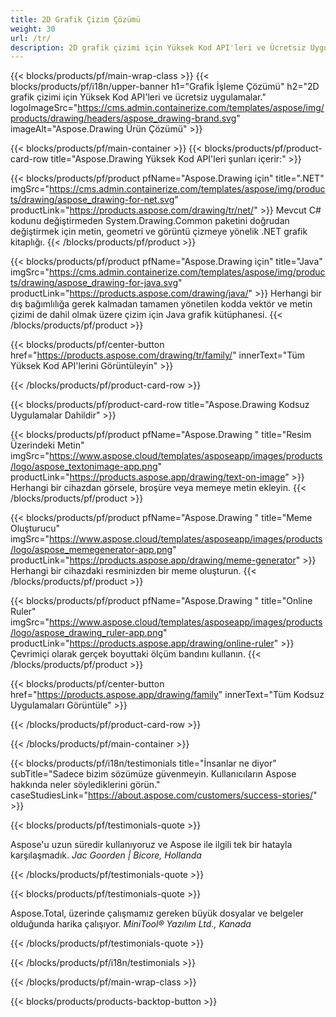```yaml
---
title: 2D Grafik Çizim Çözümü 
weight: 30
url: /tr/
description: 2D grafik çizimi için Yüksek Kod API'leri ve Ücretsiz Uygulamalar. Metin, çizgiler, eğriler ve şekiller çizmenin yanı sıra görüntüleri farklı formatlara dönüştürme yeteneği.
---
```


{{< blocks/products/pf/main-wrap-class >}}
{{< blocks/products/pf/i18n/upper-banner h1="Grafik İşleme Çözümü" h2="2D grafik çizimi için Yüksek Kod API'leri ve ücretsiz uygulamalar." logoImageSrc="https://cms.admin.containerize.com/templates/aspose/img/products/drawing/headers/aspose_drawing-brand.svg" imageAlt="Aspose.Drawing Ürün Çözümü" >}}

{{< blocks/products/pf/main-container >}}
{{< blocks/products/pf/product-card-row title="Aspose.Drawing Yüksek Kod API'leri şunları içerir:" >}}

{{< blocks/products/pf/product pfName="Aspose.Drawing için" title=".NET" imgSrc="https://cms.admin.containerize.com/templates/aspose/img/products/drawing/aspose_drawing-for-net.svg" productLink="https://products.aspose.com/drawing/tr/net/" >}}
Mevcut C# kodunu değiştirmeden System.Drawing.Common paketini doğrudan değiştirmek için metin, geometri ve görüntü çizmeye yönelik .NET grafik kitaplığı.
{{< /blocks/products/pf/product >}}

{{< blocks/products/pf/product pfName="Aspose.Drawing için" title="Java" imgSrc="https://cms.admin.containerize.com/templates/aspose/img/products/drawing/aspose_drawing-for-java.svg" productLink="https://products.aspose.com/drawing/java/" >}}
Herhangi bir dış bağımlılığa gerek kalmadan tamamen yönetilen kodda vektör ve metin çizimi de dahil olmak üzere çizim için Java grafik kütüphanesi.
{{< /blocks/products/pf/product >}}

{{< blocks/products/pf/center-button href="https://products.aspose.com/drawing/tr/family/" innerText="Tüm Yüksek Kod API'lerini Görüntüleyin" >}}

{{< /blocks/products/pf/product-card-row >}}

{{< blocks/products/pf/product-card-row title="Aspose.Drawing Kodsuz Uygulamalar Dahildir" >}}

{{< blocks/products/pf/product pfName="Aspose.Drawing " title="Resim Üzerindeki Metin" imgSrc="https://www.aspose.cloud/templates/asposeapp/images/products/logo/aspose_textonimage-app.png" productLink="https://products.aspose.app/drawing/text-on-image" >}}
Herhangi bir cihazdan görsele, broşüre veya memeye metin ekleyin.
{{< /blocks/products/pf/product >}}

{{< blocks/products/pf/product pfName="Aspose.Drawing " title="Meme Oluşturucu" imgSrc="https://www.aspose.cloud/templates/asposeapp/images/products/logo/aspose_memegenerator-app.png" productLink="https://products.aspose.app/drawing/meme-generator" >}}
Herhangi bir cihazdaki resminizden bir meme oluşturun.
{{< /blocks/products/pf/product >}}

{{< blocks/products/pf/product pfName="Aspose.Drawing " title="Online Ruler" imgSrc="https://www.aspose.cloud/templates/asposeapp/images/products/logo/aspose_drawing_ruler-app.png" productLink="https://products.aspose.app/drawing/online-ruler" >}}
Çevrimiçi olarak gerçek boyuttaki ölçüm bandını kullanın.
{{< /blocks/products/pf/product >}}

{{< blocks/products/pf/center-button href="https://products.aspose.app/drawing/family" innerText="Tüm Kodsuz Uygulamaları Görüntüle" >}}

{{< /blocks/products/pf/product-card-row >}}

{{< /blocks/products/pf/main-container >}}

{{< blocks/products/pf/i18n/testimonials title="İnsanlar ne diyor" subTitle="Sadece bizim sözümüze güvenmeyin. Kullanıcıların Aspose hakkında neler söylediklerini görün." caseStudiesLink="https://about.aspose.com/customers/success-stories/" >}}

{{< blocks/products/pf/testimonials-quote >}}
<p class="first">
 Aspose'u uzun süredir kullanıyoruz ve Aspose ile ilgili tek bir hatayla karşılaşmadık.
 <em>
  Jac Goorden | Bicore, Hollanda
 </em>
</p>

{{< /blocks/products/pf/testimonials-quote >}}

{{< blocks/products/pf/testimonials-quote >}}
<p class="second">
 Aspose.Total, üzerinde çalışmamız gereken büyük dosyalar ve belgeler olduğunda harika çalışıyor.
 <em>
  MiniTool® Yazılım Ltd., Kanada
 </em>
</p>

{{< /blocks/products/pf/testimonials-quote >}}

{{< /blocks/products/pf/i18n/testimonials >}}

{{< /blocks/products/pf/main-wrap-class >}}

{{< blocks/products/products-backtop-button >}}
